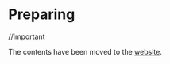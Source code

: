 # Preparing

//important

The contents have been moved to the [website](https://yangshun.github.io/tech-interview-handbook/coding-round-overview).

<!-- TODO: Remove in future -->
